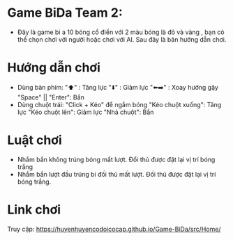 # Game BiDa Team 2:
- Đây là game bi a 10 bóng cổ điển với 2 màu bóng là đỏ và vàng , bạn có thể chọn chơi với người hoặc chơi với AI. Sau đây là bản hướng dẫn chơi.
# Hướng dẫn chơi
- Dùng bàn phím:
  "⬆️" : Tăng lực
  "⬇️" : Giảm lực
  "⬅️➡️" : Xoay hướng gậy
  "Space" || "Enter": Bắn
- Dùng chuột trái:
  "Click + Kéo" để ngắm bóng
  "Kéo chuột xuống": Tăng lực
  "Kéo chuột lên": Giảm lực
  "Nhả chuột": Bắn
# Luật chơi
- Nhắm bắn không trúng bóng mất lượt. Đối thủ được đặt lại vị trí bóng trắng
- Nhắm bắn lượt đầu trúng bi đối thủ mất lượt. Đối thủ được đặt lại vị trí bóng trắng.
# Link chơi
Truy cập: https://huyenhuyencodoicocap.github.io/Game-BiDa/src/Home/
